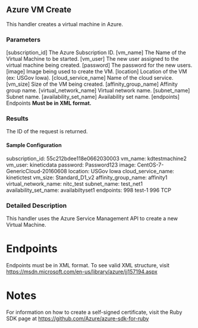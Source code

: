 ## Azure VM Create
This handler creates a virtual machine in Azure.

### Parameters
[subscription_id]
  The Azure Subscription ID.
[vm_name]
  The Name of the Virtual Machine to be started.
[vm_user]
  The new user assigned to the virtual machine being created.
[password]
  The password for the new users.
[image]
  Image being used to create the VM.
[location]
  Location of the VM (ex: USGov Iowa).
[cloud_service_name]
  Name of the cloud service.
[vm_size]
  Size of the VM being created.
[affinity_group_name]
  Affinity group name.
[virtual_network_name]
  Virtual network name.
[subnet_name]
  Subnet name.
[availability_set_name]
  Availability set name.
[endpoints]
  Endpoints **Must be in XML format.** 

### Results
The ID of the request is returned.

#### Sample Configuration
subscription_id:			  55c212bdee118e0662030003
vm_name:                kdtestmachine2
vm_user:                kineticdata
password:               Password123
image:                  CentOS-7-GenericCloud-20160608
location:               USGov Iowa
cloud_service_name:     kinetictest
vm_size:                Standard_D1_v2
affinity_group_name:    affinity1
virtual_network_name:   nitc_test
subnet_name:            test_net1
availability_set_name:  availabiltyset1
endpoints:              <InputEndpoint>
                          <LocalPort>998</LocalPort>
                          <Name>test-1</Name>
                          <Port>996</Port>
                          <Protocol>TCP</Protocol>
                        </InputEndpoint>

### Detailed Description
This handler uses the Azure Service Management API to create a new Virtual Machine.

# Endpoints
Endpoints must be in XML format. To see valid XML structure, visit https://msdn.microsoft.com/en-us/library/azure/jj157194.aspx

# Notes
For information on how to create a self-signed certificate, visit the Ruby SDK page at https://github.com/Azure/azure-sdk-for-ruby